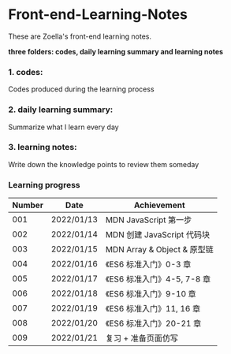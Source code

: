 # Front-end-Learning-Notes

These are Zoella's front-end learning notes.

**three folders: codes, daily learning summary and learning notes**

### 1. codes: 

Codes produced during the learning process

### 2. daily learning summary:

Summarize what I learn every day

### 3. learning notes:

Write down the knowledge points to review them someday



### Learning progress

| Number | Date       | Achievement                 |
| ------ | ---------- | --------------------------- |
| 001    | 2022/01/13 | MDN JavaScript 第一步       |
| 002    | 2022/01/14 | MDN 创建 JavaScript 代码块  |
| 003    | 2022/01/15 | MDN Array & Object & 原型链 |
| 004    | 2022/01/16 | 《ES6 标准入门》0-3 章      |
| 005    | 2022/01/17 | 《ES6 标准入门》4-5, 7-8 章 |
| 006    | 2022/01/18 | 《ES6 标准入门》9-10 章     |
| 007    | 2022/01/19 | 《ES6 标准入门》11, 16 章   |
| 008    | 2022/01/20 | 《ES6 标准入门》20-21 章  |
| 009    | 2022/01/21 | 复习 + 准备页面仿写  |

